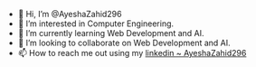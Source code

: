 - 👋 Hi, I’m @AyeshaZahid296
- 👀 I’m interested in Computer Engineering.
- 🌱 I’m currently learning Web Development and AI.
- 💞️ I’m looking to collaborate on Web Development and AI.
- 📫 How to reach me out using my [linkedin ~ AyeshaZahid296](https://www.linkedin.com/in/ayesha-undefined-aa6a03294/)